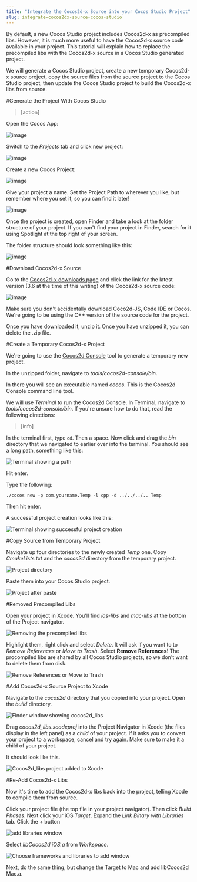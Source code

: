 ```yaml
---
title: "Integrate the Cocos2d-x Source into your Cocos Studio Project"
slug: integrate-cocos2dx-source-cocos-studio
---
```


By default, a new Cocos Studio project includes Cocos2d-x as precompiled libs. However, it is much more useful to have the Cocos2d-x source code available in your project. This tutorial will explain how to replace the precompiled libs with the Cocos2d-x source in a Cocos Studio generated project.

We will generate a Cocos Studio project, create a new temporary Cocos2d-x source project, copy the source files from the source project to the Cocos Studio project, then update the Cocos Studio project to build the Cocos2d-x libs from source.

#Generate the Project With Cocos Studio

> [action]
> 
Open the Cocos App:
>
![image](cocosapp.png)
>
Switch to the *Projects* tab and click new project:
>
![image](newProject.png)
>
Create a new Cocos Project:
>
![image](newProjectType.png)
>
Give your project a name. Set the Project Path to wherever you like, but remember where you set it, so you can find it later!
>
![image](newProjectSettings.png)

Once the project is created, open
Finder and take a look at the folder structure of your project. If you can't find your project in Finder, search for it using Spotlight at the top right of your screen. 

The folder structure should look something
like this:

![image](directoryStructure.png)

#Download Cocos2d-x Source

Go to the [Cocos2d-x downloads page](http://www.cocos2d-x.org/download) and click the link for the latest version (3.6 at the time of this writing) of the Cocos2d-x source code:

![image](sourceDownload.png)

Make sure you don't accidentally download Coco2d-JS, Code IDE or Cocos. We're going to be using the C++ version of the source code for the project.

Once you have downloaded it, unzip it. Once you have unzipped it, you can delete the .zip file.

#Create a Temporary Cocos2d-x Project

We're going to use the [Cocos2d Console](http://www.cocos2d-x.org/wiki/Cocos2d-console) tool to generate a temporary new project.

In the unzipped folder, navigate to *tools/cocos2d-console/bin*. 

In there you will see an executable named *cocos*. This is the Cocos2d Console command line tool.

We will use *Terminal* to run the Cocos2d Console. In Terminal, navigate to *tools/cocos2d-console/bin*. If you're unsure how to do that, read the following directions:

> [info]
>
In the terminal first, type `cd`. Then a space. Now click and drag the *bin* directory that we navigated to earlier over into the terminal. You should see a long path, something like this:
>
![Terminal showing a path](terminalCDPath.png)
>
Hit enter.

Type the following:

	./cocos new -p com.yourname.Temp -l cpp -d ../../../.. Temp
	
Then hit enter.

A successful project creation looks like this:

![Terminal showing successful project creation](terminalCreateProject.png)

#Copy Source from Temporary Project

Navigate up four directories to the newly created *Temp* one. Copy *CmakeLists.txt* and the *cocos2d* directory from the temporary project.

![Project directory](projectDirectory.png)

Paste them into your Cocos Studio project.

![Project after paste](projectAfterPaste.png)

#Removed Precompiled Libs

Open your project in Xcode. You'll find *ios-libs* and *mac-libs* at the bottom of the Project navigator. 

![Removing the precompiled libs](rightClickDelete.png)

Highlight them, right click and select *Delete*. It will ask if you want to to *Remove References* or *Move to Trash*.  Select **Remove References**! The procompiled libs are shared by all Cocos Studio projects, so we don't want to delete them from disk.

![Remove References or Move to Trash](deleteOrRemove.png)

#Add Cocos2d-x Source Project to Xcode

Navigate to the *cocos2d* directory that you copied into your project. Open the *build* directory.

![Finder window showing cocos2d_libs](cocos2dxLibs.png)

Drag *cocos2d_libs.xcodeproj* into the Project Navigator in Xcode (the files display in the left panel) as a *child* of your project. If it asks you to convert your project to a workspace, cancel and try again. Make sure to make it a child of your project.

It should look like this.

![Cocos2d_libs project added to Xcode](sourceIntegrated.png)

#Re-Add Cocos2d-x Libs

Now it's time to add the Cocos2d-x libs back into the project, telling Xcode to compile them from source.

Click your project file (the top file in your project navigator). Then click *Build Phases*. Next click your iOS *Target*. Expand the *Link Binary with Libraries* tab. Click the *+* button

![add libraries window](addLib.png)

Select *libCocos2d iOS.a* from *Workspace*.

![Choose frameworks and libraries to add window](libCocos2d.png)

Next, do the same thing, but change the Target to Mac and add libCocos2d Mac.a.